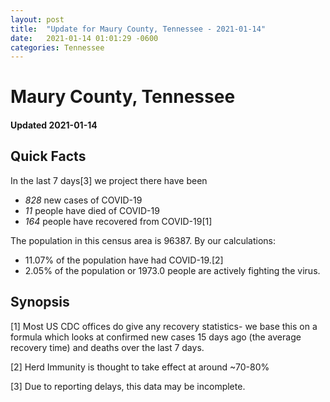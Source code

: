 ```yaml
---
layout: post
title:  "Update for Maury County, Tennessee - 2021-01-14"
date:   2021-01-14 01:01:29 -0600
categories: Tennessee
---
```


# Maury County, Tennessee
#### Updated 2021-01-14

## Quick Facts

In the last 7 days[3] we project there have been
- *828* new cases of COVID-19
- *11* people have died of COVID-19
- *164* people have recovered from COVID-19[1]

The population in this census area is 96387. By our calculations:
- 11.07% of the population have had COVID-19.[2]
- 2.05% of the population or 1973.0 people are actively fighting the virus.

## Synopsis




[1] Most US CDC offices do give any recovery statistics- we base this on a formula which looks at confirmed new cases
15 days ago (the average recovery time) and deaths over the last 7 days.

[2] Herd Immunity is thought to take effect at around ~70-80%

[3] Due to reporting delays, this data may be incomplete.
 
    
